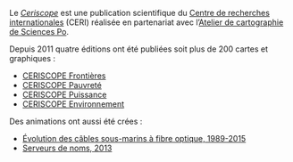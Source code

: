 Le [*Ceriscope*](http://ceriscope.sciences-po.fr/) est une publication scientifique du [Centre de recherches internationales](http://www.sciencespo.fr/ceri/) (CERI) réalisée en partenariat avec l’[Atelier de cartographie de Sciences Po](https://www.sciencespo.fr/cartographie/).

Depuis 2011 quatre éditions ont été publiées soit plus de 200 cartes et graphiques :

* [CERISCOPE Frontières](http://ceriscope.sciences-po.fr/frontieres)
* [CERISCOPE Pauvreté](http://ceriscope.sciences-po.fr/pauvrete)
* [CERISCOPE Puissance](http://ceriscope.sciences-po.fr/puissance)
* [CERISCOPE Environnement](http://ceriscope.sciences-po.fr/environnement)

Des animations ont aussi été crées :

* [Évolution des câbles sous-marins à fibre optique, 1989-2015](http://ceriscope.sciences-po.fr/puissance/content/evolutions-des-cables-sous-marins-a-fibre-optique-1989-2015)
* [Serveurs de noms, 2013](http://ceriscope.sciences-po.fr/puissance/content/serveurs-racines-de-noms-2013)